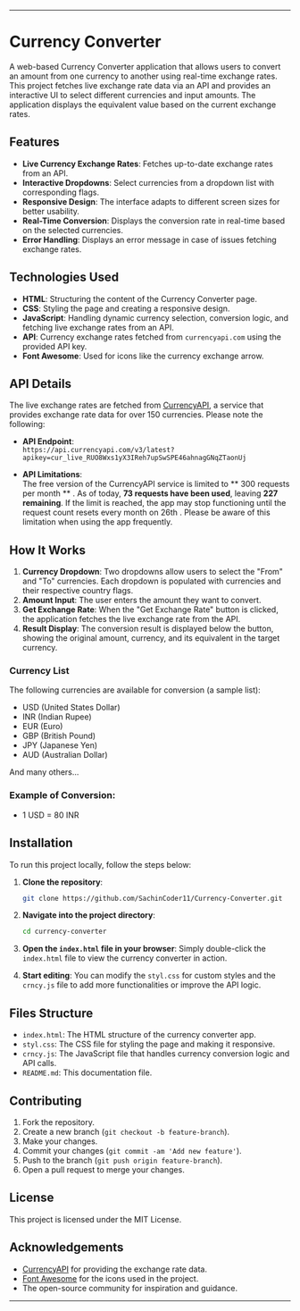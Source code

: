 

---

# Currency Converter

A web-based Currency Converter application that allows users to convert an amount from one currency to another using real-time exchange rates. This project fetches live exchange rate data via an API and provides an interactive UI to select different currencies and input amounts. The application displays the equivalent value based on the current exchange rates.

## Features

- **Live Currency Exchange Rates**: Fetches up-to-date exchange rates from an API.
- **Interactive Dropdowns**: Select currencies from a dropdown list with corresponding flags.
- **Responsive Design**: The interface adapts to different screen sizes for better usability.
- **Real-Time Conversion**: Displays the conversion rate in real-time based on the selected currencies.
- **Error Handling**: Displays an error message in case of issues fetching exchange rates.

## Technologies Used

- **HTML**: Structuring the content of the Currency Converter page.
- **CSS**: Styling the page and creating a responsive design.
- **JavaScript**: Handling dynamic currency selection, conversion logic, and fetching live exchange rates from an API.
- **API**: Currency exchange rates fetched from `currencyapi.com` using the provided API key.
- **Font Awesome**: Used for icons like the currency exchange arrow.

## API Details

The live exchange rates are fetched from [CurrencyAPI](https://currencyapi.com/), a service that provides exchange rate data for over 150 currencies. Please note the following:

- **API Endpoint**:  
  `https://api.currencyapi.com/v3/latest?apikey=cur_live_RUO8Wxs1yX3IReh7upSwSPE46ahnagGNqZTaonUj`

- **API Limitations**:  
  The free version of the CurrencyAPI service is limited to ** 300 requests per month ** . As of today, **73 requests have been used**, leaving **227 remaining**. If the limit is reached, the app may stop functioning until the request count resets every month on 26th . Please be aware of this limitation when using the app frequently.

## How It Works

1. **Currency Dropdown**: Two dropdowns allow users to select the "From" and "To" currencies. Each dropdown is populated with currencies and their respective country flags.
2. **Amount Input**: The user enters the amount they want to convert.
3. **Get Exchange Rate**: When the "Get Exchange Rate" button is clicked, the application fetches the live exchange rate from the API.
4. **Result Display**: The conversion result is displayed below the button, showing the original amount, currency, and its equivalent in the target currency.

### Currency List

The following currencies are available for conversion (a sample list):

- USD (United States Dollar)
- INR (Indian Rupee)
- EUR (Euro)
- GBP (British Pound)
- JPY (Japanese Yen)
- AUD (Australian Dollar)

And many others...

### Example of Conversion:
- 1 USD = 80 INR

## Installation

To run this project locally, follow the steps below:

1. **Clone the repository**:
   ```bash
   git clone https://github.com/SachinCoder11/Currency-Converter.git
   ```

2. **Navigate into the project directory**:
   ```bash
   cd currency-converter
   ```

3. **Open the `index.html` file in your browser**:
   Simply double-click the `index.html` file to view the currency converter in action.

4. **Start editing**: You can modify the `styl.css` for custom styles and the `crncy.js` file to add more functionalities or improve the API logic.

## Files Structure

- `index.html`: The HTML structure of the currency converter app.
- `styl.css`: The CSS file for styling the page and making it responsive.
- `crncy.js`: The JavaScript file that handles currency conversion logic and API calls.
- `README.md`: This documentation file.

## Contributing

1. Fork the repository.
2. Create a new branch (`git checkout -b feature-branch`).
3. Make your changes.
4. Commit your changes (`git commit -am 'Add new feature'`).
5. Push to the branch (`git push origin feature-branch`).
6. Open a pull request to merge your changes.

## License

This project is licensed under the MIT License.

## Acknowledgements

- [CurrencyAPI](https://currencyapi.com/) for providing the exchange rate data.
- [Font Awesome](https://fontawesome.com/) for the icons used in the project.
- The open-source community for inspiration and guidance.

---

